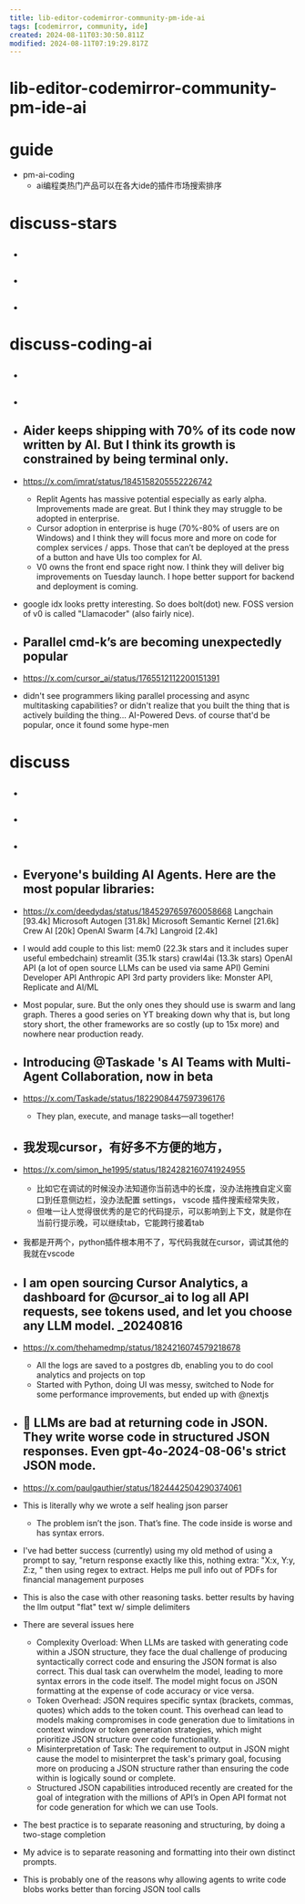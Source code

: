 ```yaml
---
title: lib-editor-codemirror-community-pm-ide-ai
tags: [codemirror, community, ide]
created: 2024-08-11T03:30:50.811Z
modified: 2024-08-11T07:19:29.817Z
---
```


# lib-editor-codemirror-community-pm-ide-ai

# guide
- pm-ai-coding
  - ai编程类热门产品可以在各大ide的插件市场搜索排序
# discuss-stars
- ## 

- ## 

- ## 
# discuss-coding-ai
- ## 

- ## 

- ## Aider keeps shipping with 70% of its code now written by AI. But I think its growth is constrained by being terminal only. 
- https://x.com/imrat/status/1845158205552226742
  - Replit Agents has massive potential especially as early alpha. Improvements made are great. But I think they may struggle to be adopted in enterprise.
  - Cursor  adoption in enterprise is huge (70%-80% of users are on Windows) and I think they will focus more and more on code for complex services / apps. Those that can’t be deployed at the press of a button and have UIs too complex for AI. 
  - V0 owns the front end space right now. I think they will deliver big improvements on Tuesday launch. I hope better support for backend and deployment is coming. 

- google idx looks pretty interesting. So does bolt(dot) new. FOSS version of v0 is called "Llamacoder" (also fairly nice).

- ## Parallel cmd-k’s are becoming unexpectedly popular
- https://x.com/cursor_ai/status/1765512112200151391
- didn't see programmers liking parallel processing and async multitasking capabilities? or didn't realize that you built the thing that is actively building the thing... AI-Powered Devs.  of course that'd be popular, once it found some hype-men

# discuss
- ## 

- ## 

- ## 

- ## Everyone's building AI Agents. Here are the most popular libraries:
- https://x.com/deedydas/status/1845297659760058668
  Langchain [93.4k]
  Microsoft Autogen [31.8k]
  Microsoft Semantic Kernel [21.6k]
  Crew AI [20k]
  OpenAI Swarm [4.7k]
  Langroid [2.4k]

- I would add couple to this list:
  mem0 (22.3k stars and it includes super useful embedchain)
  streamlit (35.1k stars)
  crawl4ai (13.3k stars)
  OpenAI API (a lot of open source LLMs can be used via same API)
  Gemini Developer API
  Anthropic API
  3rd party providers like: Monster API, Replicate and AI/ML

- Most popular, sure. But the only ones they should use is swarm and lang graph. Theres a good series on YT breaking down why that is, but long story short, the other frameworks are so costly (up to 15x more) and nowhere near production ready.

- ## Introducing @Taskade 's AI Teams with Multi-Agent Collaboration, now in beta
- https://x.com/Taskade/status/1822908447597396176
  - They plan, execute, and manage tasks—all together!

- ## 我发现cursor，有好多不方便的地方，
- https://x.com/simon_he1995/status/1824282160741924955
  - 比如它在调试的时候没办法知道你当前选中的长度，没办法拖拽自定义窗口到任意侧边栏，没办法配置 settings， vscode 插件搜索经常失败，
  - 但唯一让人觉得很优秀的是它的代码提示，可以影响到上下文，就是你在当前行提示晚，可以继续tab，它能跨行接着tab
- 我都是开两个，python插件根本用不了，写代码我就在cursor，调试其他的我就在vscode

- ## I am open sourcing Cursor Analytics, a dashboard for @cursor_ai to log all API requests, see tokens used, and let you choose any LLM model. _20240816
- https://x.com/thehamedmp/status/1824216074579218678
  - All the logs are saved to a postgres db, enabling you to do cool analytics and projects on top
  - Started with Python, doing UI was messy, switched to Node for some performance improvements, but ended up with @nextjs 

- ## 🐛 LLMs are bad at returning code in JSON. They write worse code in structured JSON responses. Even gpt-4o-2024-08-06's strict JSON mode.
- https://x.com/paulgauthier/status/1824442504290374061
- This is literally why we wrote a self healing json parser
  - The problem isn’t the json. That’s fine. The code inside is worse and has syntax errors.
- I've had better success (currently) using my old method of using a prompt to say, "return response exactly like this, nothing extra: "X:x, Y:y, Z:z, " then using regex to extract. Helps me pull info out of PDFs for financial management purposes
- This is also the case with other reasoning tasks. better results by having the llm output "flat" text w/ simple delimiters

- There are several issues here
  - Complexity Overload: When LLMs are tasked with generating code within a JSON structure, they face the dual challenge of producing syntactically correct code and ensuring the JSON format is also correct. This dual task can overwhelm the model, leading to more syntax errors in the code itself. The model might focus on JSON formatting at the expense of code accuracy or vice versa.
  - Token Overhead: JSON requires specific syntax (brackets, commas, quotes) which adds to the token count. This overhead can lead to models making compromises in code generation due to limitations in context window or token generation strategies, which might prioritize JSON structure over code functionality.
  - Misinterpretation of Task: The requirement to output in JSON might cause the model to misinterpret the task's primary goal, focusing more on producing a JSON structure rather than ensuring the code within is logically sound or complete.
  - Structured JSON capabilities introduced recently are created for the goal of integration with the millions of API’s in Open API format not for code generation for which we can use Tools.

- The best practice is to separate reasoning and structuring, by doing a two-stage completion
- My advice is to separate reasoning and formatting into their own distinct prompts.
- This is probably one of the reasons why allowing agents to write code blobs works better than forcing JSON tool calls
